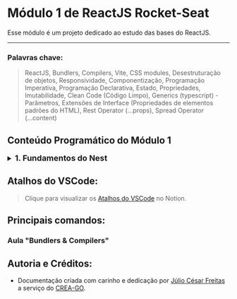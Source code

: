 # Módulo 1 de ReactJS Rocket-Seat

Esse módulo é um projeto dedicado ao estudo das bases do ReactJS.
___
### Palavras chave:
>ReactJS, Bundlers, Compilers, Vite, CSS modules, Desestruturação de objetos, Responsividade, Componentização, Programação Imperativa, Programação Declarativa, Estado, Propriedades, Imutabilidade, Clean Code (Código Limpo), Generics (typescript) - Parâmetros, Extensões de Interface (Propriedades de elementos padrões do HTML), Rest Operator (...props), Spread Operator (...content)

## Conteúdo Programático do Módulo 1

<details style="font-size: 16px">
<summary><strong style="font-size: 18px">1. Fundamentos do Nest</strong></summary>

  ---

  + Introdução
  + Fundamentos do ReactJS
  + Bundlers & Compilers
  + Criando um projeto React
  + Componentes
  + Propriedades
  ---
</details>

## Atalhos do VSCode:

>Clique para visualizar os [Atalhos do VSCode](https://silicon-chips-f58.notion.site/VsCode-Shortcuts-Atalhos-4ced0388660c4f1c93b410765c0a44cd) no Notion.

## Principais comandos:

### Aula "Bundlers & Compilers"



## Autoria e Créditos:

+ Documentação criada com carinho e dedicação por [Júlio César Freitas](https://github.com/juliofreitasbm) a serviço do [CREA-GO](https://www.creago.org.br/).